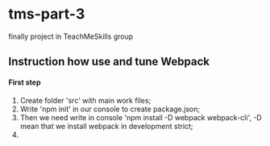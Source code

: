 # tms-part-3
finally project in TeachMeSkills group

## Instruction how use and tune Webpack
#### First step
1. Create folder 'src' with main work files;
2. Write 'npm init' in our console to create package.json;
3. Then we need write in console 'npm install -D webpack webpack-cli', -D mean that we install webpack in development strict;
4. 